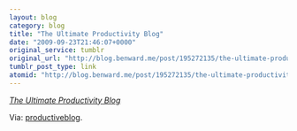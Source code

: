 ```yaml
---
layout: blog
category: blog
title: "The Ultimate Productivity Blog"
date: "2009-09-23T21:46:07+0000"
original_service: tumblr
original_url: "http://blog.benward.me/post/195272135/the-ultimate-productivity-blog"
tumblr_post_type: link
atomid: "http://blog.benward.me/post/195272135/the-ultimate-productivity-blog"
---
```

*[The Ultimate Productivity Blog](http://productiveblog.tumblr.com/)*


Via: [productiveblog](http://productiveblog.tumblr.com/).